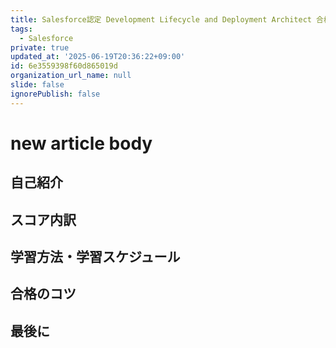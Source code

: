 ```yaml
---
title: Salesforce認定 Development Lifecycle and Deployment Architect 合格体験記
tags:
  - Salesforce
private: true
updated_at: '2025-06-19T20:36:22+09:00'
id: 6e3559398f60d865019d
organization_url_name: null
slide: false
ignorePublish: false
---
```

# new article body
## 自己紹介

## スコア内訳

## 学習方法・学習スケジュール

## 合格のコツ

## 最後に
